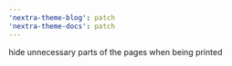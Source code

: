 ```yaml
---
'nextra-theme-blog': patch
'nextra-theme-docs': patch
---
```


hide unnecessary parts of the pages when being printed
